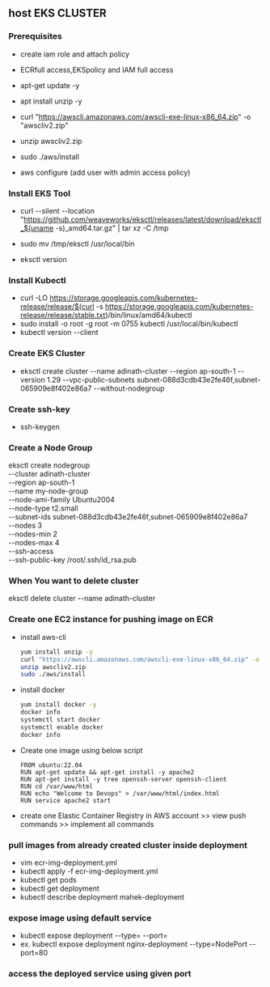 ## host EKS CLUSTER 

### Prerequisites
- create iam role and attach policy
- ECRfull access,EKSpolicy and IAM full access
  
- apt-get update -y
- apt install unzip -y
- curl "https://awscli.amazonaws.com/awscli-exe-linux-x86_64.zip" -o "awscliv2.zip"
- unzip awscliv2.zip
- sudo ./aws/install
  
- aws configure (add user with admin access policy)
  
### Install EKS Tool
- curl --silent --location "https://github.com/weaveworks/eksctl/releases/latest/download/eksctl_$(uname -s)_amd64.tar.gz" | tar xz -C /tmp
  
- sudo mv /tmp/eksctl /usr/local/bin
- eksctl version

### Install Kubectl
- curl -LO https://storage.googleapis.com/kubernetes-release/release/$(curl -s https://storage.googleapis.com/kubernetes-release/release/stable.txt)/bin/linux/amd64/kubectl
- sudo install -o root -g root -m 0755 kubectl /usr/local/bin/kubectl 
- kubectl version --client

### Create EKS Cluster
- eksctl create cluster --name adinath-cluster --region ap-south-1 --version 1.29 --vpc-public-subnets subnet-088d3cdb43e2fe46f,subnet-065909e8f402e86a7 --without-nodegroup

### Create ssh-key
- ssh-keygen
  
### Create a Node Group
 eksctl create nodegroup \
  --cluster adinath-cluster \
  --region ap-south-1 \
  --name my-node-group \
  --node-ami-family Ubuntu2004 \
  --node-type t2.small \
  --subnet-ids subnet-088d3cdb43e2fe46f,subnet-065909e8f402e86a7 \
  --nodes 3 \
  --nodes-min 2 \
  --nodes-max 4 \
  --ssh-access \
  --ssh-public-key /root/.ssh/id_rsa.pub




 ### When You want to delete cluster
 eksctl delete cluster --name adinath-cluster



 ### Create one EC2 instance for pushing image on ECR
 - install aws-cli
   
    ```bash
    yum install unzip -y
    curl "https://awscli.amazonaws.com/awscli-exe-linux-x86_64.zip" -o "awscliv2.zip"
    unzip awscliv2.zip
    sudo ./aws/install
    ```
 - install docker

   ```bash
   yum install docker -y
   docker info
   systemctl start docker
   systemctl enable docker
   docker info
   ```
 - Create one image using below script
   
   ```
   FROM ubuntu:22.04
   RUN apt-get update && apt-get install -y apache2
   RUN apt-get install -y tree openssh-server openssh-client
   RUN cd /var/www/html
   RUN echo "Welcome to Devops" > /var/www/html/index.html
   RUN service apache2 start
   ```
 - create one Elastic Container Registry in AWS account >> view push commands >> implement all commands

### pull images from already created cluster inside deployment
- vim ecr-img-deployment.yml
- kubectl apply -f ecr-img-deployment.yml
- kubectl get pods
- kubectl get deployment
- kubectl describe deployment mahek-deployment


### expose image using default service
- kubectl expose deployment <deployment-name> --type=<service-type> --port=<port>
- ex. kubectl expose deployment nginx-deployment --type=NodePort --port=80

### access the deployed service using given port
 
